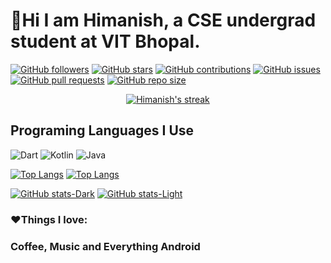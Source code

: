 
# 👋Hi I am Himanish, a CSE undergrad student at VIT Bhopal. #
<!-- User stats -->
[![GitHub followers](https://img.shields.io/github/followers/himanishm25?style=social)](https://github.com/himanishm25)
[![GitHub stars](https://img.shields.io/github/stars/himanishm25?style=social)](https://github.com/himanishm25)
[![GitHub contributions](https://img.shields.io/github/last-commit/himanishm25/himanishm25)](https://github.com/himanishm25/himanishm25)
[![GitHub issues](https://img.shields.io/github/issues/himanishm25/himanishm25)](https://github.com/himanishm25/himanishm25)
[![GitHub pull requests](https://img.shields.io/github/issues-pr/himanishm25/himanishm25)](https://github.com/himanishm25/himanishm25)
[![GitHub repo size](https://img.shields.io/github/repo-size/himanishm25/himanishm25)](https://github.com/himanishm25/himanishm25)

<p align="center">
    <a href="https://github.com/HimanishM25/github-readme-streak-stats">
        <img title="Himanish's Stats" alt="Himanish's streak" src="https://github-readme-streak-stats.herokuapp.com/?user=HimanishM25&theme=gruvbox&stroke=0000&background=060A0CD0">
    </a>
</p>

## Programing Languages I Use ##
![Dart](https://img.shields.io/badge/Dart-0175C2?&logo=dart&logoColor=white)
![Kotlin](https://img.shields.io/badge/Kotlin-0095D5?&logo=kotlin&logoColor=white)
![Java](https://img.shields.io/badge/Java-ED8B00?logo=openjdk&logoColor=white)


[![Top Langs](https://github-readme-stats.vercel.app/api/top-langs/?username=HimanishM25&size_weight=0.5&count_weight=0.5&layout=donut&theme=gruvbox#gh-dark-mode-only)](https://github.com/anuraghazra/github-readme-stats#gh-dark-mode-only)
[![Top Langs](https://github-readme-stats.vercel.app/api/top-langs/?username=HimanishM25&size_weight=0.5&count_weight=0.5&layout=compact&theme=gruvbox_light#gh-light-mode-only)](https://github.com/anuraghazra/github-readme-stats#gh-light-mode-only)   

[![GitHub stats-Dark](https://github-readme-stats.vercel.app/api?username=HimanishM25&show_icons=true&count_private=true&theme=gruvbox#gh-dark-mode-only)](https://github.com/anuraghazra/github-readme-stats#gh-dark-mode-only)
[![GitHub stats-Light](https://github-readme-stats.vercel.app/api?username=HimanishM25&show_icons=true&count_private=true&theme=gruvbox_light#gh-light-mode-only)](https://github.com/anuraghazra/github-readme-stats#gh-light-mode-only)

### ❤️Things I love:
### Coffee, Music and Everything Android


